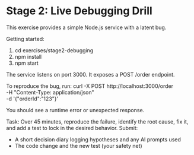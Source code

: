 # Stage 2: Live Debugging Drill

This exercise provides a simple Node.js service with a latent bug.

Getting started:
1. cd exercises/stage2-debugging
2. npm install
3. npm start

The service listens on port 3000. It exposes a POST /order endpoint.

To reproduce the bug, run:
  curl -X POST http://localhost:3000/order \
    -H "Content-Type: application/json" \
    -d '{"orderId":"123"}'

You should see a runtime error or unexpected response.

Task: Over 45 minutes, reproduce the failure, identify the root cause, fix it, and add a test to lock in the desired behavior.
Submit:
- A short decision diary logging hypotheses and any AI prompts used
- The code change and the new test (your safety net)